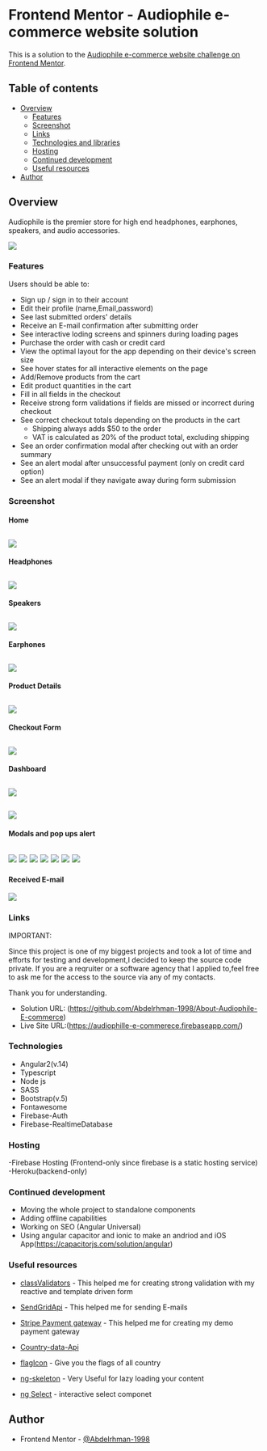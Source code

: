 # Frontend Mentor - Audiophile e-commerce website solution

This is a solution to the [Audiophile e-commerce website challenge on Frontend Mentor](https://www.frontendmentor.io/challenges/audiophile-ecommerce-website-C8cuSd_wx). 

## Table of contents

- [Overview](#overview)
  - [Features](#Features)
  - [Screenshot](#screenshot)
  - [Links](#links)
  - [Technologies and libraries](#Technologies)
  - [Hosting](#Hosting)
  - [Continued development](#continued-development)
  - [Useful resources](#useful-resources)
- [Author](#author)


## Overview

  Audiophile is the premier store for high end headphones, earphones, speakers, and audio accessories.

  ![](./screenshots/preview.jpg)

### Features

Users should be able to:

- Sign up / sign in to their account
- Edit their profile  (name,Email,password)
- See last submitted orders' details
- Receive an E-mail confirmation after submitting order
- See interactive loding screens and spinners during loading pages
- Purchase the order with cash or credit card
- View the optimal layout for the app depending on their device's screen size
- See hover states for all interactive elements on the page
- Add/Remove products from the cart
- Edit product quantities in the cart
- Fill in all fields in the checkout
- Receive strong form validations if fields are missed or incorrect during checkout
- See correct checkout totals depending on the products in the cart
  - Shipping always adds $50 to the order
  - VAT is calculated as 20% of the product total, excluding shipping
- See an order confirmation modal after checking out with an order summary
- See an alert modal after unsuccessful payment (only on credit card option)
- See an alert modal if they navigate away during form submission 

### Screenshot

#### Home
![](./screenshots/home.png)
------------------------------
#### Headphones
![](./screenshots/headphones.png)
------------------------------
#### Speakers
![](./screenshots/Speakers.png)
------------------------------
#### Earphones
![](./screenshots/Earphones.png)
------------------------------
#### Product Details
![](./screenshots/product-details.png)
------------------------------
#### Checkout Form
![](./screenshots/checkout%20form.png)
------------------------------
#### Dashboard
![](./screenshots/userDashboard-editProfile.png)
------------------------------
![](./screenshots/userDashboard-details.png)
------------------------------
#### Modals and pop ups alert
![](./screenshots/sign%20up.png)
![](./screenshots/sign%20in.png)
![](./screenshots/cart.png)
![](./screenshots/confirmation%20modal.png)
![](./screenshots/failed%20payment.png)
![](./screenshots/stripe%20payment%20gateway.png)
![](./screenshots/canDeactivate%20form%20guard.png)
------------------------------
#### Received E-mail
![](./screenshots/Received-e-mail.png)

### Links

IMPORTANT:

  Since this project is one of my biggest projects and took a lot of time and efforts for testing and development,I decided to keep the source code private.
  If you are a reqruiter or a software agency that I applied to,feel free to ask me for the access to the source via any of my contacts.

  Thank you for understanding.

- Solution URL: (https://github.com/Abdelrhman-1998/About-Audiophile-E-commerce)
- Live Site URL:(https://audiophille-e-commerece.firebaseapp.com/)


### Technologies

- Angular2(v.14) 
- Typescript
- Node js
- SASS
- Bootstrap(v.5)
- Fontawesome
- Firebase-Auth
- Firebase-RealtimeDatabase

### Hosting 

  -Firebase Hosting (Frontend-only since firebase is a static hosting service)
  -Heroku(backend-only)

### Continued development

- Moving the whole project to standalone components
- Adding offline capabilities
- Working on SEO (Angular Universal)
- Using angular capacitor and ionic to make an andriod and iOS App(https://capacitorjs.com/solution/angular)


### Useful resources

- [classValidators](https://github.com/typestack/class-validator) - This helped me for creating strong validation with my reactive and template driven form 

- [SendGridApi](https://rapidapi.com/sendgrid/api/sendgrid/) - This helped me for sending E-mails

- [Stripe Payment gateway](https://stripe.com/docs/js) - This helped me for creating my demo payment gateway 

- [Country-data-Api](https://countriesnow.space/api/v0.1/countries/states) 

- [flagIcon](https://www.npmjs.com/package/flag-icon-css) - Give you the flags of all country 

- [ng-skeleton](https://www.npmjs.com/package/ng-skeleton) - Very Useful for lazy loading your content 

- [ng Select](https://www.npmjs.com/package/@ng-select/ng-select) - interactive select componet 

## Author

- Frontend Mentor - [@Abdelrhman-1998](https://www.frontendmentor.io/profile/Abdelrhman-1998)
